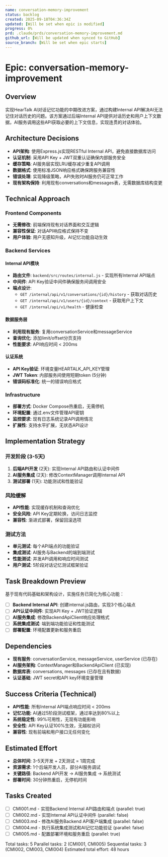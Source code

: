 ```yaml
---
name: conversation-memory-improvement
status: backlog
created: 2025-09-18T04:36:34Z
updated: [Will be set when epic is modified]
progress: 0%
prd: .claude/prds/conversation-memory-improvement.md
github_url: [Will be updated when synced to GitHub]
source_branch: [Will be set when epic starts]
---
```


# Epic: conversation-memory-improvement

## Overview
实现HearTalk AI对话记忆功能的中期改进方案，通过构建Internal API解决AI无法记住对话历史的问题。该方案通过后端Internal API提供对话历史和用户上下文数据，AI服务调用这些API获取必要的上下文信息，实现连贯的对话体验。

## Architecture Decisions
- **API架构**: 使用Express.js实现RESTful Internal API，避免直接数据库访问
- **认证机制**: 采用API Key + JWT双重认证确保内部服务安全
- **缓存策略**: AI服务层实现LRU缓存减少重复API调用
- **数据格式**: 使用标准JSON响应格式确保跨服务兼容性
- **错误处理**: 实现降级策略，API失败时AI服务仍可正常工作
- **现有架构保持**: 利用现有conversations和messages表，无需数据库结构变更

## Technical Approach

### Frontend Components
- **无需修改**: 前端保持现有对话界面和交互逻辑
- **兼容性保证**: 对话API响应格式保持不变
- **用户体验**: 用户无感知升级，AI记忆功能自动生效

### Backend Services

#### Internal API模块
- **路由文件**: `backend/src/routes/internal.js` - 实现所有Internal API端点
- **中间件**: API Key验证中间件确保服务间调用安全
- **端点设计**:
  - `GET /internal/api/v1/conversations/{id}/history` - 获取对话历史
  - `GET /internal/api/v1/users/{id}/context` - 获取用户上下文
  - `GET /internal/api/v1/health` - 健康检查

#### 数据服务层
- **利用现有服务**: 复用conversationService和messageService
- **查询优化**: 添加limit/offset分页支持
- **性能要求**: API响应时间 < 200ms

#### 认证系统
- **API Key验证**: 环境变量HEARTALK_API_KEY管理
- **JWT Token**: 内部服务间使用短期token (5分钟)
- **错误码标准化**: 统一的错误响应格式

### Infrastructure
- **部署方式**: Docker Compose热重启，无需停机
- **环境配置**: 通过.env文件管理API密钥
- **监控要求**: 现有日志系统记录API调用情况
- **扩展性**: 支持水平扩展，无状态API设计

## Implementation Strategy

### 开发阶段 (3-5天)
1. **后端API开发** (2天): 实现Internal API路由和认证中间件
2. **AI服务集成** (2天): 修改ContextManager调用Internal API
3. **测试部署** (1天): 功能测试和性能验证

### 风险缓解
- **API性能**: 实现缓存机制和查询优化
- **安全风险**: API Key定期轮换，访问日志监控
- **兼容性**: 渐进式部署，保留回滚选项

### 测试方法
- **单元测试**: 每个API端点的功能验证
- **集成测试**: AI服务与Backend的端到端测试
- **性能测试**: 并发API调用和响应时间测试
- **用户测试**: 5阶段对话记忆测试框架验证

## Task Breakdown Preview
基于现有代码基础和架构设计，实施任务已简化为核心功能：

- [ ] **Backend Internal API**: 创建internal.js路由，实现3个核心端点
- [ ] **API认证中间件**: 实现API Key + JWT验证逻辑
- [ ] **AI服务集成**: 修改BackendApiClient响应处理格式
- [ ] **系统集成测试**: 端到端功能验证和性能测试
- [ ] **部署配置**: 环境配置更新和服务重启

## Dependencies
- **现有服务**: conversationService, messageService, userService (已存在)
- **AI服务架构**: ContextManager和BackendApiClient (已实现)
- **数据库表**: conversations, messages (已存在且有数据)
- **认证基础**: JWT secret和API key环境变量管理

## Success Criteria (Technical)
- **API性能**: 所有Internal API端点响应时间 < 200ms
- **记忆功能**: AI通过5阶段测试框架，通过率达到80%以上
- **系统稳定性**: 99%可用性，无现有功能影响
- **安全性**: API Key认证100%生效，无越权访问
- **兼容性**: 现有前端和用户接口无任何变化

## Estimated Effort
- **总体时间**: 3-5天开发 + 2天测试 = 1周完成
- **资源需求**: 1个后端开发人员，部分AI服务调试
- **关键路径**: Backend API开发 → AI服务集成 → 系统测试
- **部署时间**: 30分钟热重启，无停机时间

## Tasks Created
- [ ] CMI001.md - 实现Backend Internal API路由和端点 (parallel: true)
- [ ] CMI002.md - 实现Internal API认证中间件 (parallel: false)
- [ ] CMI003.md - 修改AI服务Backend API客户端集成 (parallel: false)
- [ ] CMI004.md - 执行系统集成测试和AI记忆功能验证 (parallel: false)
- [ ] CMI005.md - 配置部署环境和服务重启 (parallel: true)

Total tasks: 5
Parallel tasks: 2 (CMI001, CMI005)
Sequential tasks: 3 (CMI002, CMI003, CMI004)
Estimated total effort: 48 hours